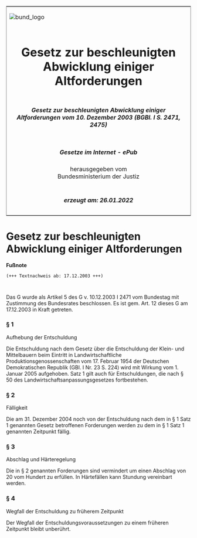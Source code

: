 <span id="DECKBLATT.html"></span>

<table border="0" frame="border" width="100%">

<tr valign="top">

<td align="left">

![bund\_logo](BfJ_2021_Web_de_de.gif)

</td>

<td align="right">

 

</td>

</tr>

<tr align="center" valign="middle">

<td colspan="2">

# Gesetz zur beschleunigten Abwicklung einiger Altforderungen

</td>

</tr>

<tr align="center" valign="middle">

<td colspan="2">

##### Gesetz zur beschleunigten Abwicklung einiger Altforderungen vom 10. Dezember 2003 (BGBl. I S. 2471, 2475)

</td>

</tr>

<tr align="center" valign="middle">

<td colspan="2">

  
  

##### Gesetze im Internet - ePub  
  
herausgegeben vom  
Bundesministerium der Justiz

</td>

</tr>

<tr align="center" valign="bottom">

<td colspan="2">

  
  

##### erzeugt am: 26.01.2022

</td>

</tr>

</table>

<span id="BJNR247500003.html"></span>

# Gesetz zur beschleunigten Abwicklung einiger Altforderungen

<div>

  
**Fußnote**

<div class="jnhtml">

<div>

<div class="jurAbsatz">

  

``` 
(+++ Textnachweis ab: 17.12.2003 +++)

 
```

Das G wurde als Artikel 5 des G v. 10.12.2003 I 2471 vom Bundestag mit
Zustimmung des Bundesrates beschlossen. Es ist gem. Art. 12 dieses G am
17.12.2003 in Kraft getreten.

</div>

</div>

</div>

</div>

<span id="BJNR247500003BJNE000100000.html"></span>

### § 1  
Aufhebung der Entschuldung

<div>

<div class="jnhtml">

<div>

<div class="jurAbsatz">

Die Entschuldung nach dem Gesetz über die Entschuldung der Klein- und
Mittelbauern beim Eintritt in Landwirtschaftliche
Produktionsgenossenschaften vom 17. Februar 1954 der Deutschen
Demokratischen Republik (GBl. I Nr. 23 S. 224) wird mit Wirkung vom 1.
Januar 2005 aufgehoben. Satz 1 gilt auch für Entschuldungen, die nach §
50 des Landwirtschaftsanpassungsgesetzes fortbestehen.

</div>

</div>

</div>

</div>

<span id="BJNR247500003BJNE000200000.html"></span>

### § 2  
Fälligkeit

<div>

<div class="jnhtml">

<div>

<div class="jurAbsatz">

Die am 31. Dezember 2004 noch von der Entschuldung nach dem in § 1 Satz
1 genannten Gesetz betroffenen Forderungen werden zu dem in § 1 Satz 1
genannten Zeitpunkt fällig.

</div>

</div>

</div>

</div>

<span id="BJNR247500003BJNE000300000.html"></span>

### § 3  
Abschlag und Härteregelung

<div>

<div class="jnhtml">

<div>

<div class="jurAbsatz">

Die in § 2 genannten Forderungen sind vermindert um einen Abschlag von
20 vom Hundert zu erfüllen. In Härtefällen kann Stundung vereinbart
werden.

</div>

</div>

</div>

</div>

<span id="BJNR247500003BJNE000400000.html"></span>

### § 4  
Wegfall der Entschuldung zu früherem Zeitpunkt

<div>

<div class="jnhtml">

<div>

<div class="jurAbsatz">

Der Wegfall der Entschuldungsvoraussetzungen zu einem früheren Zeitpunkt
bleibt unberührt.

</div>

</div>

</div>

</div>
